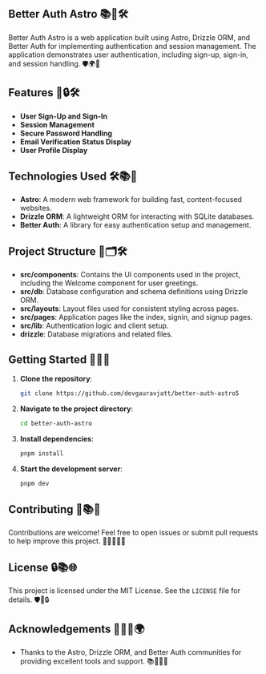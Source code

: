 ## Better Auth Astro 📚🌟🛠️

Better Auth Astro is a web application built using Astro, Drizzle ORM, and Better Auth for implementing authentication and session management. The application demonstrates user authentication, including sign-up, sign-in, and session handling. 🛡️🌍🔐

## Features 🌟🔒🛠️

- **User Sign-Up and Sign-In**
- **Session Management**
- **Secure Password Handling**
- **Email Verification Status Display**
- **User Profile Display**

## Technologies Used 🛠️📚🔐

- **Astro**: A modern web framework for building fast, content-focused websites.
- **Drizzle ORM**: A lightweight ORM for interacting with SQLite databases.
- **Better Auth**: A library for easy authentication setup and management.

## Project Structure 📝🗂🛠️

- **src/components**: Contains the UI components used in the project, including the Welcome component for user greetings.
- **src/db**: Database configuration and schema definitions using Drizzle ORM.
- **src/layouts**: Layout files used for consistent styling across pages.
- **src/pages**: Application pages like the index, signin, and signup pages.
- **src/lib**: Authentication logic and client setup.
- **drizzle**: Database migrations and related files.

## Getting Started 🚀🔧🏃

1. **Clone the repository**:

   ```bash
   git clone https://github.com/devgauravjatt/better-auth-astro5
   ```

2. **Navigate to the project directory**:

   ```bash
   cd better-auth-astro
   ```

3. **Install dependencies**:

   ```bash
   pnpm install
   ```

4. **Start the development server**:
   ```bash
   pnpm dev
   ```

## Contributing 🙌📚🔧

Contributions are welcome! Feel free to open issues or submit pull requests to help improve this project. 👨‍💻👷️‍♂️🌐

## License 🔒📚🌐

This project is licensed under the MIT License. See the `LICENSE` file for details. 🛡️🔗🔒

## Acknowledgements 👨‍💻🌟🌍

- Thanks to the Astro, Drizzle ORM, and Better Auth communities for providing excellent tools and support. 📚👨‍🛠️🌐

